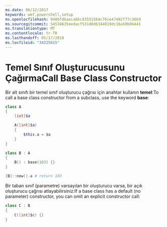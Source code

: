```yaml
---
ms.date: 06/12/2017
keywords: wmf,powershell,setup
ms.openlocfilehash: 9486fdbaeca66c83551564c76ce47482f77c36b9
ms.sourcegitcommit: 54534635eedacf531d8d6344019dc16a50b8b441
ms.translationtype: MT
ms.contentlocale: tr-TR
ms.lasthandoff: 05/17/2018
ms.locfileid: "34225615"
---
```

# <a name="call-base-class-constructor"></a><span data-ttu-id="3e8ec-102">Temel Sınıf Oluşturucusunu Çağırma</span><span class="sxs-lookup"><span data-stu-id="3e8ec-102">Call Base Class Constructor</span></span>

<span data-ttu-id="3e8ec-103">Bir alt sınıfı bir temel sınıf oluşturucu çağrısı için anahtar kullanın **temel**:</span><span class="sxs-lookup"><span data-stu-id="3e8ec-103">To call a base class constructor from a subclass, use the keyword **base**:</span></span>

```powershell
class A
{
    [int]$a

    A([int]$a)
    {
        $this.a = $a
    }
}

class B : A
{
    B() : base(103) {}
}

[B]::new().a # return 103
```

<span data-ttu-id="3e8ec-104">Bir taban sınıf (parametre) varsayılan bir oluşturucu varsa, bir açık oluşturucu çağrısı atlayabilirsiniz:</span><span class="sxs-lookup"><span data-stu-id="3e8ec-104">If a base class has a default (no parameter) constructor, you can omit an explicit constructor call:</span></span>

```powershell
class C : B
{
    C([int]$c) {}
}
```
